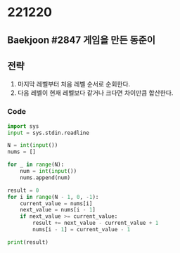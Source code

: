 # 221220

## Baekjoon #2847 게임을 만든 동준이

## 전략

1. 마지막 레벨부터 처음 레벨 순서로 순회한다.
2. 다음 레벨이 현재 레벨보다 같거나 크다면 차이만큼 합산한다.

### Code
```python
import sys
input = sys.stdin.readline

N = int(input())
nums = []

for _ in range(N):
    num = int(input())
    nums.append(num)

result = 0
for i in range(N - 1, 0, -1):
    current_value = nums[i]
    next_value = nums[i - 1]
    if next_value >= current_value:
        result += next_value - current_value + 1
        nums[i - 1] = current_value - 1

print(result)
```